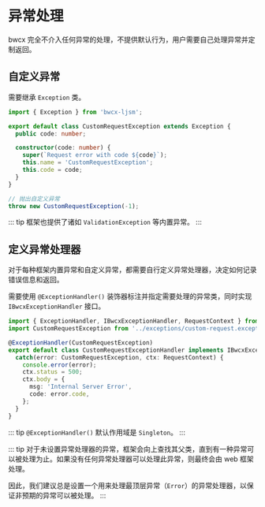# 异常处理

bwcx 完全不介入任何异常的处理，不提供默认行为，用户需要自己处理异常并定制返回。

## 自定义异常

需要继承 `Exception` 类。

```typescript
import { Exception } from 'bwcx-ljsm';

export default class CustomRequestException extends Exception {
  public code: number;

  constructor(code: number) {
    super(`Request error with code ${code}`);
    this.name = 'CustomRequestException';
    this.code = code;
  }
}
```

```typescript
// 抛出自定义异常
throw new CustomRequestException(-1);
```

::: tip
框架也提供了诸如 `ValidationException` 等内置异常。
:::

## 定义异常处理器

对于每种框架内置异常和自定义异常，都需要自行定义异常处理器，决定如何记录错误信息和返回。

需要使用 `@ExceptionHandler()` 装饰器标注并指定需要处理的异常类，同时实现 `IBwcxExceptionHandler` 接口。

```typescript
import { ExceptionHandler, IBwcxExceptionHandler, RequestContext } from 'bwcx-ljsm';
import CustomRequestException from '../exceptions/custom-request.exception';

@ExceptionHandler(CustomRequestException)
export default class CustomRequestExceptionHandler implements IBwcxExceptionHandler {
  catch(error: CustomRequestException, ctx: RequestContext) {
    console.error(error);
    ctx.status = 500;
    ctx.body = {
      msg: 'Internal Server Error',
      code: error.code,
    };
  }
}
```

::: tip
`@ExceptionHandler()` 默认作用域是 `Singleton`。
:::

::: tip
对于未设置异常处理器的异常，框架会向上查找其父类，直到有一种异常可以被处理为止。如果没有任何异常处理器可以处理此异常，则最终会由 web 框架处理。

因此，我们建议总是设置一个用来处理最顶层异常（`Error`）的异常处理器，以保证非预期的异常可以被处理。
:::

